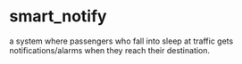 # smart_notify
a system where passengers who fall into sleep at traffic gets notifications/alarms when they reach their destination.
